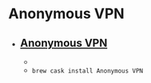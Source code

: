 # Anonymous VPN
- [Anonymous VPN](https://www.anonymousvpn.org/)
  - 
  - 
  - `brew cask install Anonymous VPN`
